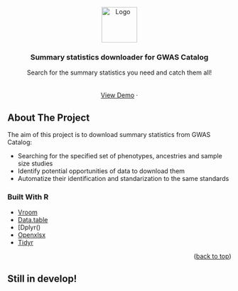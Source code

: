 <div id="top"></div>
<!--



-->
[![Contributors][contributors-shield]][contributors-url]
[![Forks][forks-shield]][forks-url]
[![Stargazers][stars-shield]][stars-url]
[![Issues][issues-shield]][issues-url]
[![MIT License][license-shield]][license-url]
[![LinkedIn][linkedin-shield]][linkedin-url]



<!-- PROJECT LOGO -->
<br />
<div align="center">
  <a href="https://github.com/Gero1999/code/new/main/R/GWAS-Catalog-Download">
    <img src="translation.svg" alt="Logo" width="80" height="80">
  </a>

  <h3 align="center">Summary statistics downloader for GWAS Catalog</h3>

  <p align="center">
    Search for the summary statistics you need and catch them all!
    <br />
    <br />
    <br />
    <a href="https://github.com/Gero1999/code/tree/main/R/GWAS-Catalog-Download">View Demo</a>
    ·
  </p>
</div>



<!-- ABOUT THE PROJECT -->
## About The Project


The aim of this project is to download summary statistics from GWAS Catalog:

* Searching for the specified set of phenotypes, ancestries and sample size studies
* Identify potential opportunities of data to download them
* Automatize their identification and standarization to the same standards


### Built With R

* [Vroom]()
* [Data.table]()
* [Dplyr()
* [Openxlsx]()
* [Tidyr]()

<p align="right">(<a href="#top">back to top</a>)</p>



<!-- STILL IN DEVELOP! -->




<!-- USAGE EXAMPLES -->
## Still in develop!




